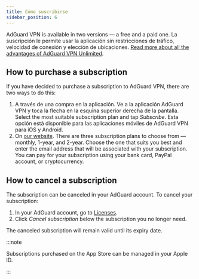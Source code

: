 ```yaml
---
title: Cómo suscribirse
sidebar_position: 6
---
```


AdGuard VPN is available in two versions — a free and a paid one. La suscripción le permite usar la aplicación sin restricciones de tráfico, velocidad de conexión y elección de ubicaciones. [Read more about all the advantages of AdGuard VPN Unlimited](/general/free-vs-unlimited).

## How to purchase a subscription

If you have decided to purchase a subscription to AdGuard VPN, there are two ways to do this:

1. A través de una compra en la aplicación. Ve a la aplicación AdGuard VPN y toca la flecha en la esquina superior derecha de la pantalla. Select the most suitable subscription plan and tap *Subscribe*. Esta opción está disponible para las aplicaciones móviles de AdGuard VPN para iOS y Android.
2. On [our website](https://adguard-vpn.com/license.html). There are three subscription plans to choose from — monthly, 1-year, and 2-year. Choose the one that suits you best and enter the email address that will be associated with your subscription. You can pay for your subscription using your bank card, PayPal account, or cryptocurrency.

## How to cancel a subscription

The subscription can be canceled in your AdGuard account. To cancel your subscription:

 1. In your AdGuard account, go to [Licenses](https://adguardaccount.com/account/licenses).
 1. Click *Cancel subscription* below the subscription you no longer need.

The canceled subscription will remain valid until its expiry date.

:::note

Subscriptions purchased on the App Store can be managed in your Apple ID.

:::
